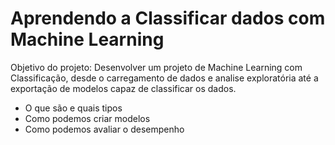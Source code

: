 # Aprendendo a Classificar dados com Machine Learning
Objetivo do projeto:
Desenvolver um projeto de Machine Learning com Classificação, desde o carregamento de dados e analise exploratória até a exportação de modelos capaz de classificar os dados.

- O que são e quais tipos
- Como podemos criar modelos
- Como podemos avaliar o desempenho

